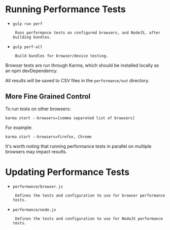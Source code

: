 # Running Performance Tests

* `gulp run perf`

       Runs performance tests on configured browsers, and NodeJS, after building bundles.

* `gulp perf-all`

       Build bundles for browser/device testing.

Browser tests are run through Karma, which should be installed locally as an npm devDependency.

All results will be saved to CSV files in the `performance/out` directory.

## More Fine Grained Control

To run tests on other browsers:

`karma start --browsers=[comma separated list of browsers]`

For example:

`karma start --browsers=Firefox, Chrome`

It's worth noting that running performance tests in parallel on multiple browsers may impact results.

# Updating Performance Tests

* `performance/browser.js`

       Defines the tests and configuration to use for browser performance tests.

* `performance/node.js`

       Defines the tests and configuration to use for NodeJS performance tests.

